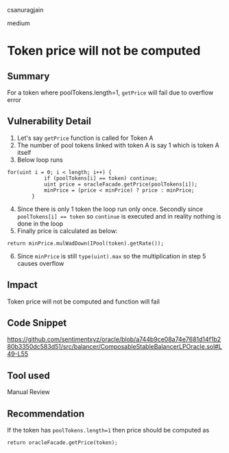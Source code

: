 csanuragjain

medium

# Token price will not be computed

## Summary
For a token where poolTokens.length=1, `getPrice` will fail due to overflow error

## Vulnerability Detail
1. Let's say `getPrice` function is called for Token A
2. The number of pool tokens linked with token A is say 1 which is token A itself
3. Below loop runs

```solidity
for(uint i = 0; i < length; i++) {
            if (poolTokens[i] == token) continue;
            uint price = oracleFacade.getPrice(poolTokens[i]);
            minPrice = (price < minPrice) ? price : minPrice;
        }
```
4. Since there is only 1 token the loop run only once. Secondly since `poolTokens[i] == token` so `continue` is executed and in reality nothing is done in the loop
5. Finally price is calculated as below:

```solidity
return minPrice.mulWadDown(IPool(token).getRate());
```

6. Since `minPrice` is still `type(uint).max` so the multiplication in step 5 causes overflow

## Impact
Token price will not be computed and function will fail

## Code Snippet
https://github.com/sentimentxyz/oracle/blob/a744b9ce08a74e7681d14f1b280b3350dc583d51/src/balancer/ComposableStableBalancerLPOracle.sol#L49-L55

## Tool used
Manual Review

## Recommendation
If the token has `poolTokens.length=1` then price should be computed as

```solidity
return oracleFacade.getPrice(token);
```